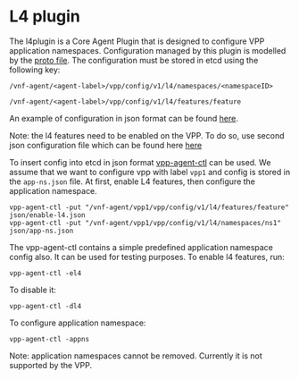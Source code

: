 # L4 plugin

The l4plugin is a Core Agent Plugin that is designed to configure VPP application namespaces.
Configuration managed by this plugin is modelled by the [proto file](../common/model/l4/l4.proto). The configuration
must be stored in etcd using the following key:

```
/vnf-agent/<agent-label>/vpp/config/v1/l4/namespaces/<namespaceID>

/vnf-agent/<agent-label>/vpp/config/v1/l4/features/feature
```


An example of configuration in json format can be found [here](../../../cmd/vpp-agent-ctl/json/app-ns.json).

Note: the l4 features need to be enabled on the VPP. To do so, use second json configuration file
which can be found here [here](../../../cmd/vpp-agent-ctl/json/enable-l4.json) 

To insert config into etcd in json format [vpp-agent-ctl](../../../cmd/vpp-agent-ctl) 
can be used. We assume that we want to configure vpp with label `vpp1` and config is stored 
in the `app-ns.json` file. At first, enable L4 features, then configure the application namespace.
```
vpp-agent-ctl -put "/vnf-agent/vpp1/vpp/config/v1/l4/features/feature" json/enable-l4.json
vpp-agent-ctl -put "/vnf-agent/vpp1/vpp/config/v1/l4/namespaces/ns1" json/app-ns.json
```

The vpp-agent-ctl contains a simple predefined application namespace config also. It can be used 
for testing purposes. To enable l4 features, run:
```
vpp-agent-ctl -el4
```

To disable it:
```
vpp-agent-ctl -dl4
```

To configure application namespace:
```
vpp-agent-ctl -appns
```

Note: application namespaces cannot be removed. Currently it is not supported by the VPP.
